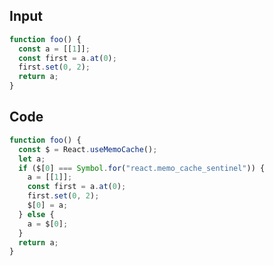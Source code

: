 
## Input

```javascript
function foo() {
  const a = [[1]];
  const first = a.at(0);
  first.set(0, 2);
  return a;
}

```

## Code

```javascript
function foo() {
  const $ = React.useMemoCache();
  let a;
  if ($[0] === Symbol.for("react.memo_cache_sentinel")) {
    a = [[1]];
    const first = a.at(0);
    first.set(0, 2);
    $[0] = a;
  } else {
    a = $[0];
  }
  return a;
}

```
      